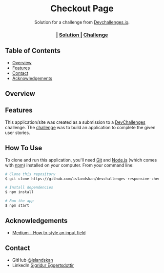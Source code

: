 <!-- Please update value in the {}  -->

<h1 align="center">Checkout Page</h1>

<div align="center">
   Solution for a challenge from  <a href="http://devchallenges.io" target="_blank">Devchallenges.io</a>.
</div>

<div align="center">
  <h3>
    <!-- <a href="https://{your-demo-link.your-domain}">
      Demo
    </a> -->
    <span> | </span>
    <a href="https://github.com/islandskan/devchallenges-responsive-checkout">
      Solution
    </a>
    <span> | </span>
    <a href="https://devchallenges.io/challenges/0J1NxxGhOUYVqihwegfO">
      Challenge
    </a>
  </h3>
</div>

<!-- TABLE OF CONTENTS -->

## Table of Contents

-   [Overview](#overview)
-   [Features](#features)
-   [Contact](#contact)
-   [Acknowledgements](#acknowledgements)

<!-- OVERVIEW -->

## Overview

<!-- Introduce your projects by taking a screenshot or a gif. Try to tell visitors a story about your project by answering: -->

## Features

<!-- List the features of your application or follow the template. Don't share the figma file here :) -->

This application/site was created as a submission to a [DevChallenges](https://devchallenges.io/challenges) challenge. The [challenge](https://devchallenges.io/challenges/0J1NxxGhOUYVqihwegfO) was to build an application to complete the given user stories.

## How To Use

To clone and run this application, you'll need [Git](https://git-scm.com) and [Node.js](https://nodejs.org/en/download/) (which comes with [npm](http://npmjs.com)) installed on your computer. From your command line:

```bash
# Clone this repository
$ git clone https://github.com/islandskan/devchallenges-responsive-checkout

# Install dependencies
$ npm install

# Run the app
$ npm start
```

## Acknowledgements

<!-- This section should list any articles or add-ons/plugins that helps you to complete the project. This is optional but it will help you in the future. For exmpale -->

-   [Medium - How to style an input field](https://medium.com/codex/how-to-style-an-input-field-with-css-only-tips-and-techniques-e6a00e9dcc50)

## Contact

-   GitHub [@islandskan](https://github.com/islandskan)
-   LinkedIn [Sigridur Eggertsdottir](https://www.linkedin.com/in/sigridureggertsdottir/)
